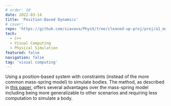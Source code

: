 ```yaml
---
# order: 10
date: 2022-03-14
title: 'Position-Based Dynamics'
# cover: 
repo: 'https://github.com/siavava/PhysX/tree/cleaned-up-proj/proj/a1_mass_spring'
tech:
  - C++
  - Visual Computing
  - Physical Simulation
featured: false
navigation: false
tag: 'visual computing'
---
```


Using a position-based system with constraints (instead of the more common mass-spring model)
to simulate bodies. The method, as described in
[this paper](https://matthias-research.github.io/pages/publications/posBasedDyn.pdf),
offers several advantages over the mass-spring model
including being more generalizable to other scenarios and
requiring less computation to simulate a body.
